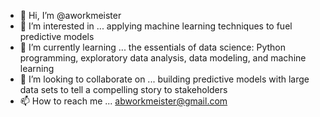 - 👋 Hi, I’m @aworkmeister
- 👀 I’m interested in ... applying machine learning techniques to fuel predictive models
- 🌱 I’m currently learning ... the essentials of data science: Python programming, exploratory data analysis, data modeling, and machine learning
- 💞️ I’m looking to collaborate on ... building predictive models with large data sets to tell a compelling story to stakeholders
- 📫 How to reach me ... abworkmeister@gmail.com

<!---
aworkmeister/aworkmeister is a ✨ special ✨ repository because its `README.md` (this file) appears on your GitHub profile.
You can click the Preview link to take a look at your changes.
--->

